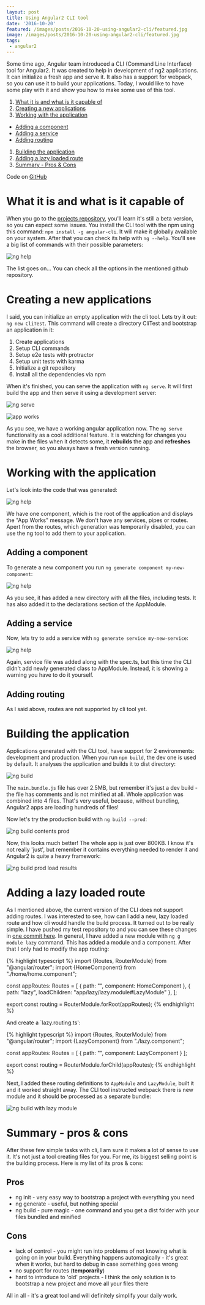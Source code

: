 ```yaml
---
layout: post
title: Using Angular2 CLI tool   
date: '2016-10-20'
featured: /images/posts/2016-10-20-using-angular2-cli/featured.jpg
image: /images/posts/2016-10-20-using-angular2-cli/featured.jpg
tags: 
 - angular2
---
```

Some time ago, Angular team introduced a CLI (Command Line Interface) tool for Angular2. It was created to help in development of ng2 applications. It can initialize a fresh app and serve it. It also has a support for webpack, so you can use it to build your applications. Today, I would like to have some play with it and show you how to make some use of this tool. 

1. [What it is and what is it capable of](#what-is-it)
1. [Creating a new applications](#new-app)
1. [Working with the application](#working)
 * [Adding a component](#adding-component)
 * [Adding a service](#adding-service)
 * [Adding routing](#adding-routing)
1. [Building the application](#building)
1. [Adding a lazy loaded route](#lazy-loaded)
1. [Summary - Pros & Cons](#summary)

Code on [GitHub](https://github.com/mdymel/angular2-cli-test)

# <a name="what-is-it"></a>What it is and what is it capable of
When you go to the [projects repository](https://github.com/angular/angular-cli), you'll learn it's still a beta version, so you can expect some issues. 
You install the CLI tool with the npm using this command: `npm install -g angular-cli`. It will make it globally available on your system. After that you can check its help with `ng --help`. You'll see a big list of commands with their possible parameters: 

![ng help](/images/posts/2016-10-20-using-angular2-cli/ng-help.png)

The list goes on... You can check all the options in the mentioned github repository.

# <a name="new-app"></a>Creating a new applications
I said, you can initialize an empty application with the cli tool. Lets try it out: `ng new CliTest`. This command will create a directory CliTest and bootstrap an application in it: 

1. Create applications
1. Setup CLI commands
1. Setup e2e tests with protractor
1. Setup unit tests with karma 
1. Initialize a git repository
1. Install all the dependencies via npm

When it's finished, you can serve the application with `ng serve`. It will first build the app and then serve it using a development server: 

![ng serve](/images/posts/2016-10-20-using-angular2-cli/ng-serve.png)

![app works](/images/posts/2016-10-20-using-angular2-cli/app-works.png)

As you see, we have a working angular application now. The `ng serve` functionality as a cool additional feature. It is watching for changes you make in the files when it detects some, it **rebuilds** the app and **refreshes** the browser, so you always have a fresh version running. 

# <a name="working"></a>Working with the application
Let's look into the code that was generated: 

![ng help](/images/posts/2016-10-20-using-angular2-cli/source-code.png)

We have one component, which is the root of the application and displays the "App Works" message. We don't have any services, pipes or routes. Apert from the routes, which generation was temporarily disabled, you can use the ng tool to add them to your application. 

## <a name="adding-component"></a>Adding a component
To generate a new component you run `ng generate component my-new-component`:

![ng help](/images/posts/2016-10-20-using-angular2-cli/generate-component.png)

As you see, it has added a new directory with all the files, including tests. It has also added it to the declarations section of the AppModule.

## <a name="adding-service"></a>Adding a service
Now, lets try to add a service with `ng generate service my-new-service`:

![ng help](/images/posts/2016-10-20-using-angular2-cli/generate-service.png)

Again, service file was added along with the spec.ts, but this time the CLI didn't add newly generated class to AppModule. Instead, it is showing a warning you have to do it yourself. 

## <a name="adding-routing"></a>Adding routing 
As I said above, routes are not supported by cli tool yet. 

# <a name="building"></a>Building the application
Applications generated with the CLI tool, have support for 2 environments: development and production. When you run `npm build`, the dev one is used by default. It analyses the application and builds it to dist directory: 

![ng build](/images/posts/2016-10-20-using-angular2-cli/ng-build.png)

The `main.bundle.js` file has over 2.5MB, but remember it's just a dev build - the file has comments and is not minified at all. Whole application was combined into 4 files. That's very useful, because, without bundling, Angular2 apps are loading hundreds of files! 

Now let's try the production build with `ng build --prod`:

![ng build contents prod](/images/posts/2016-10-20-using-angular2-cli/ng-build-prod.png)

Now, this looks much better! The whole app is just over 800KB. I know it's not really 'just', but remember it contains everything needed to render it and Angular2 is quite a heavy framework:

![ng build prod load results](\images\posts\2016-10-20-using-angular2-cli\ng-build-prod-load.png)

# <a name="lazy-loaded"></a>Adding a lazy loaded route
As I mentioned above, the current version of the CLI does not support adding routes. I was interested to see, how can I add a new, lazy loaded route and how cli would handle the build process. It turned out to be really simple. I have pushed my test repository to and you can see these changes in [one commit here](https://github.com/mdymel/angular2-cli-test/commit/27df9e577dd02f898ab4918a3ffa9a2f470a2308). In general, I have added a new module with `ng g module lazy` command. This has added a module and a component. After that I only had to modify the app routing: 

{% highlight typescript %}
import {Routes, RouterModule} from "@angular/router";
import {HomeComponent} from "./home/home.component";

const appRoutes: Routes = [
  { path: "", component: HomeComponent },
  { path: "lazy", loadChildren: "app/lazy/lazy.module#LazyModule" },
];

export const routing = RouterModule.forRoot(appRoutes);
{% endhighlight %}

And create a `lazy.routing.ts': 

{% highlight typescript %}
import {Routes, RouterModule} from "@angular/router";
import {LazyComponent} from "./lazy.component";

const appRoutes: Routes = [
  { path: "", component: LazyComponent }
];

export const routing = RouterModule.forChild(appRoutes);
{% endhighlight %}

Next, I added these routing definitions to `AppModule` and `LazyModule`, built it and it worked straight away. The CLI tool instructed webpack there is new module and it should be processed as a separate bundle: 

![ng build with lazy module](\images\posts\2016-10-20-using-angular2-cli\ng-build-with-module.png) 

# <a name="summary"></a>Summary - pros & cons
After these few simple tasks with cli, I am sure it makes a lot of sense to use it. It's not just a tool creating files for you. For me, its biggest selling point is the building process. Here is my list of its pros & cons: 

## Pros 
 * ng init - very easy way to bootstrap a project with everything you need
 * ng generate - useful, but nothing special 
 * ng build - pure magic - one command and you get a dist folder with your files bundled and minified 

## Cons
 * lack of control - you might run into problems of not knowing what is going on in your build. Everything happens automagically - it's great when it works, but hard to debug in case something goes wrong 
 * no support for routes (**temporarily**)
 * hard to introduce to 'old' projects - I think the only solution is to bootstrap a new project and move all your files there 

 All in all - it's a great tool and will definitely simplify your daily work.  